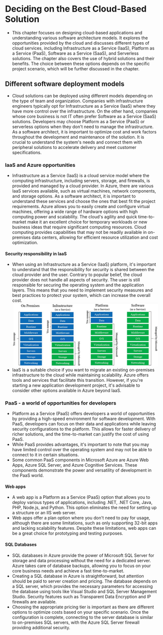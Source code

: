 # Deciding on the Best Cloud-Based Solution
- This chapter focuses on designing cloud-based applications and understanding various software architecture models. It explores the opportunities provided by the cloud and discusses different types of cloud services, including Infrastructure as a Service (IaaS), Platform as a Service (PaaS), Software as a Service (SaaS), and Serverless solutions. The chapter also covers the use of hybrid solutions and their benefits. The choice between these options depends on the specific project scenario, which will be further discussed in the chapter.

## Different software deployment models
- Cloud solutions can be deployed using different models depending on the type of team and organization. Companies with infrastructure engineers typically opt for Infrastructure as a Service (IaaS) where they have more control over the infrastructure. On the other hand, companies whose core business is not IT often prefer Software as a Service (SaaS) solutions. Developers may choose Platform as a Service (PaaS) or serverless options when they don't need to manage the infrastructure. As a software architect, it is important to optimize cost and work factors throughout the development and maintenance of the solution. It is crucial to understand the system's needs and connect them with peripheral solutions to accelerate delivery and meet customer specifications.

### IaaS and Azure opportunities
- Infrastructure as a Service (IaaS) is a cloud service model where the computing infrastructure, including servers, storage, and firewalls, is provided and managed by a cloud provider. In Azure, there are various IaaS services available, such as virtual machines, network components, and storage options. As a software architect, it is important to understand these services and choose the ones that best fit the project requirements. Azure allows you to easily create and configure virtual machines, offering a wide range of hardware options with high computing power and scalability. The cloud's agility and quick time-to-market make it an excellent choice for temporary workloads or new business ideas that require significant computing resources. Cloud computing provides capabilities that may not be readily available in on-premises data centers, allowing for efficient resource utilization and cost optimization.

#### Security responsibility in IaaS
- When using an Infrastructure as a Service (IaaS) platform, it's important to understand that the responsibility for security is shared between the cloud provider and the user. Contrary to popular belief, the cloud provider does not handle all aspects of security. The user is still responsible for securing the operating system and the application layers. This means that you need to implement security measures and best practices to protect your system, which can increase the overall cost.
[![Platforms](images/platforms.png)](images/platforms.png)
- IaaS is a suitable choice if you want to migrate an existing on-premises infrastructure to the cloud while maintaining scalability. Azure offers tools and services that facilitate this transition. However, if you're starting a new application development project, it's advisable to consider other options available in Azure beyond IaaS.

### PaaS - a world of opportunities for developers
- Platform as a Service (PaaS) offers developers a world of opportunities by providing a high-speed environment for software development. With PaaS, developers can focus on their data and applications while leaving security configurations to the platform. This allows for faster delivery of richer solutions, and the time-to-market can justify the cost of using PaaS.
- While PaaS provides advantages, it's important to note that you may have limited control over the operating system and may not be able to connect to it in certain situations. 
- Some common PaaS components in Microsoft Azure are Azure Web Apps, Azure SQL Server, and Azure Cognitive Services. These components demonstrate the power and versatility of development in the PaaS world.

#### Web apps
- A web app is a Platform as a Service (PaaS) option that allows you to deploy various types of applications, including .NET, .NET Core, Java, PHP, Node.js, and Python. This option eliminates the need for setting up a structure or an IIS web server.
- Web apps offer a plan option where you don't need to pay for usage, although there are some limitations, such as only supporting 32-bit apps and lacking scalability features. Despite these limitations, web apps can be a great choice for prototyping and testing purposes.

#### SQL Databases
- SQL databases in Azure provide the power of Microsoft SQL Server for storage and data processing without the need for a dedicated server. Azure takes care of database backups, allowing you to focus on your core business needs and achieve a fast time-to-market.
- Creating a SQL database in Azure is straightforward, but attention should be paid to server creation and pricing. The database depends on a SQL server, which provides the necessary parameters for accessing the database using tools like Visual Studio and SQL Server Management Studio. Security features such as Transparent Data Encryption and IP firewalls are available.
- Choosing the appropriate pricing tier is important as there are different options to optimize costs based on your specific scenario. Once the configuration is complete, connecting to the server database is similar to on-premises SQL servers, with the Azure SQL Server firewall providing additional security.